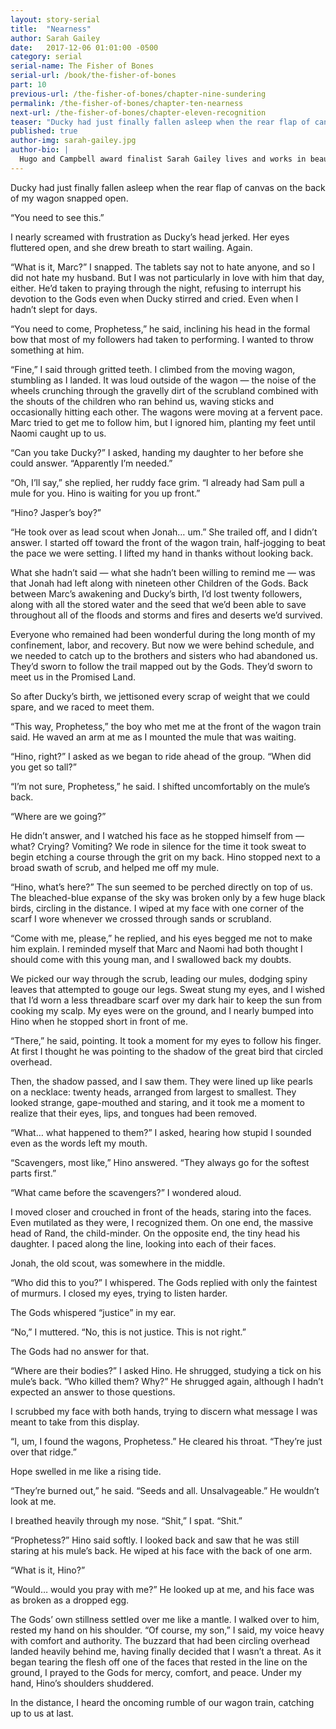 ```yaml
---
layout: story-serial
title:  "Nearness"
author: Sarah Gailey
date:   2017-12-06 01:01:00 -0500
category: serial
serial-name: The Fisher of Bones
serial-url: /book/the-fisher-of-bones
part: 10
previous-url: /the-fisher-of-bones/chapter-nine-sundering
permalink: /the-fisher-of-bones/chapter-ten-nearness
next-url: /the-fisher-of-bones/chapter-eleven-recognition
teaser: "Ducky had just finally fallen asleep when the rear flap of canvas on the back of my wagon snapped open."
published: true
author-img: sarah-gailey.jpg
author-bio: |
  Hugo and Campbell award finalist Sarah Gailey lives and works in beautiful Oakland, California. Her nonfiction has been published by _Mashable_ and the _Boston Globe_, and her fiction has been published internationally. She is a regular contributor for _Tor.com_ and _Barnes & Noble_. You can find links to her work at [www.sarahgailey.com](http://www.sarahgailey.com). She tweets [@gaileyfrey](http://twitter.com/gaileyfrey). Her novella [_The Fisher of Bones_ is available for sale from Fireside](https://firesidefiction.com/book/the-fisher-of-bones).
---
```


Ducky had just finally fallen asleep when the rear flap of canvas on the back of my wagon snapped open.

“You need to see this.”

I nearly screamed with frustration as Ducky’s head jerked. Her eyes fluttered open, and she drew breath to start wailing. Again.

“What is it, Marc?” I snapped. The tablets say not to hate anyone, and so I did not hate my husband. But I was not particularly in love with him that day, either. He’d taken to praying through the night, refusing to interrupt his devotion to the Gods even when Ducky stirred and cried. Even when I hadn’t slept for days.

“You need to come, Prophetess,” he said, inclining his head in the formal bow that most of my followers had taken to performing. I wanted to throw something at him.

“Fine,” I said through gritted teeth. I climbed from the moving wagon, stumbling as I landed. It was loud outside of the wagon — the noise of the wheels crunching through the gravelly dirt of the scrubland combined with the shouts of the children who ran behind us, waving sticks and occasionally hitting each other. The wagons were moving at a fervent pace. Marc tried to get me to follow him, but I ignored him, planting my feet until Naomi caught up to us.

“Can you take Ducky?” I asked, handing my daughter to her before she could answer. “Apparently I’m needed.”

“Oh, I’ll say,” she replied, her ruddy face grim. “I already had Sam pull a mule for you. Hino is waiting for you up front.”

“Hino? Jasper’s boy?”

“He took over as lead scout when Jonah… um.” She trailed off, and I didn’t answer. I started off toward the front of the wagon train, half-jogging to beat the pace we were setting. I lifted my hand in thanks without looking back.

What she hadn’t said — what she hadn’t been willing to remind me — was that Jonah had left along with nineteen other Children of the Gods. Back between Marc’s awakening and Ducky’s birth, I’d lost twenty followers, along with all the stored water and the seed that we’d been able to save throughout all of the floods and storms and fires and deserts we’d survived.

Everyone who remained had been wonderful during the long month of my confinement, labor, and recovery. But now we were behind schedule, and we needed to catch up to the brothers and sisters who had abandoned us. They’d sworn to follow the trail mapped out by the Gods. They’d sworn to meet us in the Promised Land.

So after Ducky’s birth, we jettisoned every scrap of weight that we could spare, and we raced to meet them.

“This way, Prophetess,” the boy who met me at the front of the wagon train said. He waved an arm at me as I mounted the mule that was waiting.

“Hino, right?” I asked as we began to ride ahead of the group. “When did you get so tall?”

“I’m not sure, Prophetess,” he said. I shifted uncomfortably on the mule’s back.

“Where are we going?”

He didn’t answer, and I watched his face as he stopped himself from — what? Crying? Vomiting? We rode in silence for the time it took sweat to begin etching a course through the grit on my back. Hino stopped next to a broad swath of scrub, and helped me off my mule.

“Hino, what’s here?” The sun seemed to be perched directly on top of us. The bleached-blue expanse of the sky was broken only by a few huge black birds, circling in the distance. I wiped at my face with one corner of the scarf I wore whenever we crossed through sands or scrubland.

“Come with me, please,” he replied, and his eyes begged me not to make him explain. I reminded myself that Marc and Naomi had both thought I should come with this young man, and I swallowed back my doubts.

We picked our way through the scrub, leading our mules, dodging spiny leaves that attempted to gouge our legs. Sweat stung my eyes, and I wished that I’d worn a less threadbare scarf over my dark hair to keep the sun from cooking my scalp. My eyes were on the ground, and I nearly bumped into Hino when he stopped short in front of me.

“There,” he said, pointing. It took a moment for my eyes to follow his finger. At first I thought he was pointing to the shadow of the great bird that circled overhead.

Then, the shadow passed, and I saw them. They were lined up like pearls on a necklace: twenty heads, arranged from largest to smallest. They looked strange, gape-mouthed and staring, and it took me a moment to realize that their eyes, lips, and tongues had been removed.

“What… what happened to them?” I asked, hearing how stupid I sounded even as the words left my mouth.

“Scavengers, most like,” Hino answered. “They always go for the softest parts first.”

“What came before the scavengers?” I wondered aloud.

I moved closer and crouched in front of the heads, staring into the faces. Even mutilated as they were, I recognized them. On one end, the massive head of Rand, the child-minder. On the opposite end, the tiny head his daughter. I paced along the line, looking into each of their faces.

Jonah, the old scout, was somewhere in the middle.

“Who did this to you?” I whispered. The Gods replied with only the faintest of murmurs. I closed my eyes, trying to listen harder.

The Gods whispered “justice” in my ear.

“No,” I muttered. “No, this is not justice. This is not right.”

The Gods had no answer for that.

“Where are their bodies?” I asked Hino. He shrugged, studying a tick on his mule’s back. “Who killed them? Why?” He shrugged again, although I hadn’t expected an answer to those questions.

I scrubbed my face with both hands, trying to discern what message I was meant to take from this display.

“I, um, I found the wagons, Prophetess.” He cleared his throat. “They’re just over that ridge.”

Hope swelled in me like a rising tide.

“They’re burned out,” he said. “Seeds and all. Unsalvageable.” He wouldn’t look at me.

I breathed heavily through my nose. “Shit,” I spat. “Shit.”

“Prophetess?” Hino said softly. I looked back and saw that he was still staring at his mule’s back. He wiped at his face with the back of one arm.

“What is it, Hino?”

“Would… would you pray with me?” He looked up at me, and his face was as broken as a dropped egg.

The Gods’ own stillness settled over me like a mantle. I walked over to him, rested my hand on his shoulder. “Of course, my son,” I said, my voice heavy with comfort and authority. The buzzard that had been circling overhead landed heavily behind me, having finally decided that I wasn’t a threat. As it began tearing the flesh off one of the faces that rested in the line on the ground, I prayed to the Gods for mercy, comfort, and peace. Under my hand, Hino’s shoulders shuddered.

In the distance, I heard the oncoming rumble of our wagon train, catching up to us at last.
